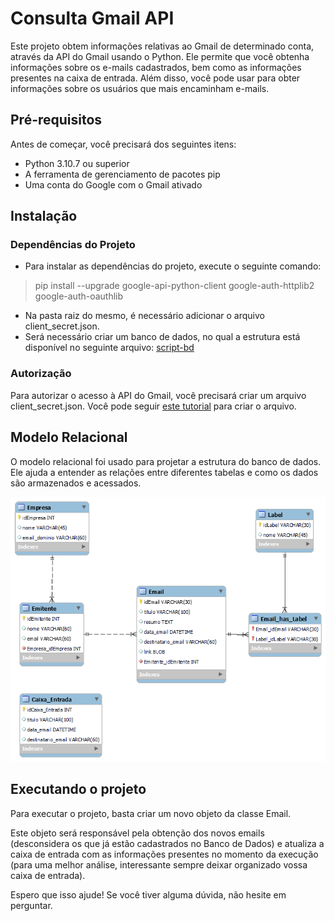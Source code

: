 # Consulta Gmail API

Este projeto obtem informações relativas ao Gmail de determinado conta, através da API do Gmail usando o Python. Ele permite que você obtenha informações sobre os e-mails cadastrados, bem como as informações presentes na caixa de entrada. Além disso, você pode usar para obter informações sobre os usuários que mais encaminham e-mails.

## Pré-requisitos
Antes de começar, você precisará dos seguintes itens:

- Python 3.10.7 ou superior
- A ferramenta de gerenciamento de pacotes pip
- Uma conta do Google com o Gmail ativado
  
## Instalação

### Dependências do Projeto
- Para instalar as dependências do projeto, execute o seguinte comando:

> pip install --upgrade google-api-python-client google-auth-httplib2 google-auth-oauthlib

- Na pasta raiz do mesmo, é necessário adicionar o arquivo client_secret.json.
- Será necessário criar um banco de dados, no qual a estrutura está disponível no seguinte arquivo: [script-bd](https://github.com/SiqueiraGabriel/Consulta-Gmail-API/blob/main/Script-create-bd.sql) 


### Autorização
Para autorizar o acesso à API do Gmail, você precisará criar um arquivo client_secret.json. Você pode seguir [este tutorial](https://developers.google.com/gmail/api/quickstart/python?hl=pt-br) para criar o arquivo.

## Modelo Relacional
O modelo relacional foi usado para projetar a estrutura do banco de dados. Ele ajuda a entender as relações entre diferentes tabelas e como os dados são armazenados e acessados.

![Modelo-Relacional](Modelo_Fisico.png)



## Executando o projeto

Para executar o projeto, basta criar um novo objeto da classe Email.

Este objeto será responsável pela obtenção dos novos emails (desconsidera os que já estão cadastrados no Banco de Dados) e atualiza a caixa de entrada com as informações presentes no momento da execução (para uma melhor análise, interessante sempre deixar organizado vossa caixa de entrada).

Espero que isso ajude! Se você tiver alguma dúvida, não hesite em perguntar.
